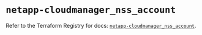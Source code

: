 # `netapp-cloudmanager_nss_account`

Refer to the Terraform Registry for docs: [`netapp-cloudmanager_nss_account`](https://registry.terraform.io/providers/netapp/netapp-cloudmanager/26.0.0/docs/resources/nss_account).
